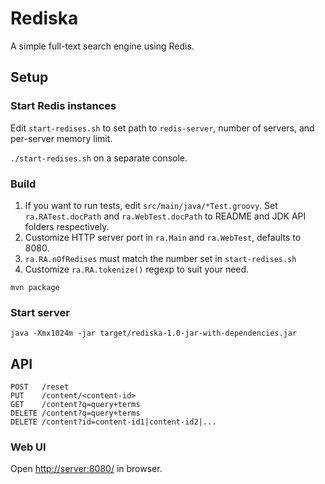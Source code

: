 # Rediska

A simple full-text search engine using Redis.

## Setup

### Start Redis instances

Edit `start-redises.sh` to set path to `redis-server`, number of servers, and per-server memory limit.

`./start-redises.sh` on a separate console.

### Build

1. If you want to run tests, edit `src/main/java/*Test.groovy`. Set `ra.RATest.docPath` and `ra.WebTest.docPath` to README
and JDK API folders respectively.
2. Customize HTTP server port in `ra.Main` and `ra.WebTest`, defaults to 8080.
3. `ra.RA.nOfRedises` must match the number set in `start-redises.sh`
4. Customize `ra.RA.tokenize()` regexp to suit your need.

`mvn package`

### Start server

`java -Xmx1024m -jar target/rediska-1.0-jar-with-dependencies.jar`

## API
```
POST   /reset
PUT    /content/<content-id>
GET    /content?q=query+terms
DELETE /content?q=query+terms
DELETE /content?id=content-id1|content-id2|...
```

### Web UI
Open [http://server:8080/][1] in browser.

[1]: http://localhost:8080
